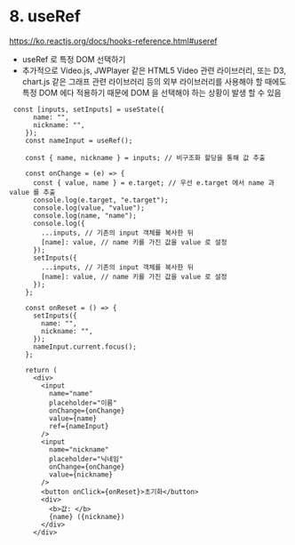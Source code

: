 # 8. useRef
https://ko.reactjs.org/docs/hooks-reference.html#useref

-  useRef 로 특정 DOM 선택하기
- 추가적으로 Video.js, JWPlayer 같은 HTML5 Video 관련 라이브러리, 또는 D3, chart.js 같은 그래프 관련 라이브러리 등의 외부 라이브러리를 사용해야 할 때에도 특정 DOM 에다 적용하기 때문에 DOM 을 선택해야 하는 상황이 발생 할 수 있음


```
 const [inputs, setInputs] = useState({
      name: "",
      nickname: "",
    });
    const nameInput = useRef();

    const { name, nickname } = inputs; // 비구조화 할당을 통해 값 추출

    const onChange = (e) => {
      const { value, name } = e.target; // 우선 e.target 에서 name 과 value 를 추출
      console.log(e.target, "e.target");
      console.log(value, "value");
      console.log(name, "name");
      console.log({
        ...inputs, // 기존의 input 객체를 복사한 뒤
        [name]: value, // name 키를 가진 값을 value 로 설정
      });
      setInputs({
        ...inputs, // 기존의 input 객체를 복사한 뒤
        [name]: value, // name 키를 가진 값을 value 로 설정
      });
    };

    const onReset = () => {
      setInputs({
        name: "",
        nickname: "",
      });
      nameInput.current.focus();
    };

    return (
      <div>
        <input
          name="name"
          placeholder="이름"
          onChange={onChange}
          value={name}
          ref={nameInput}
        />
        <input
          name="nickname"
          placeholder="닉네임"
          onChange={onChange}
          value={nickname}
        />
        <button onClick={onReset}>초기화</button>
        <div>
          <b>값: </b>
          {name} ({nickname})
        </div>
      </div>
```